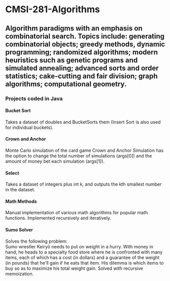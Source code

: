 # CMSI-281-Algorithms

## Algorithm paradigms with an emphasis on combinatorial search. Topics include: generating combinatorial objects; greedy methods, dynamic programming; randomized algorithms; modern heuristics such as genetic programs and simulated annealing; advanced sorts and order statistics; cake-cutting and fair division; graph algorithms; computational geometry.

### Projects coded in Java

#### Bucket Sort
Takes a dataset of doubles and BucketSorts them (Insert Sort is also used for individual buckets).  

#### Crown and Anchor
Monte Carlo simulation of the card game Crown and Anchor
Simulation has the option to change the total number of simulations (args[0]) and the amount of money bet each simulation (args[1]).

#### Select
Takes a dataset of integers plus int k, and outputs the kth smallest number in the dataset.

#### Math Methods
Manual implementation of various math algorithms for popular math functions. Implemented recursively and iteratively.

#### Sumo Solver
Solves the following problem:   
Sumo wrestler Keiryō needs to put on weight in a hurry. With money in hand, he heads to a specialty food store where he is confronted with many items, each of which has a cost (in dollars) and a guarantee of the weight (in pounds) that he'll gain if he eats that item. His dilemma is which items to buy so as to maximize his total weight gain.
Solved with recursive memoization.
